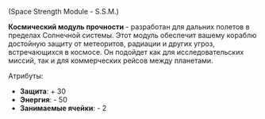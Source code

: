 (Space Strength Module - S.S.M.)

 **Космический модуль прочности** - разработан для дальних полетов в пределах Солнечной системы. Этот модуль обеспечит вашему кораблю достойную защиту от метеоритов, радиации и других угроз, встречающихся в космосе. Он подойдет как для исследовательских миссий, так и для коммерческих рейсов между планетами.

Атрибуты:
- **Защита**: + 30
- **Энергия**: - 50
- **Занимаемые ячейки**: - 2